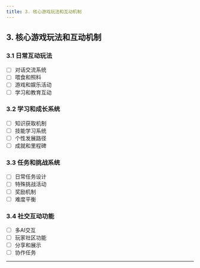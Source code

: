 ```yaml
---
title: 3. 核心游戏玩法和互动机制
---
```


## 3. 核心游戏玩法和互动机制

### 3.1 日常互动玩法
- [ ] 对话交流系统
- [ ] 喂食和照料
- [ ] 游戏和娱乐活动
- [ ] 学习和教育互动

### 3.2 学习和成长系统
- [ ] 知识获取机制
- [ ] 技能学习系统
- [ ] 个性发展路径
- [ ] 成就和里程碑

### 3.3 任务和挑战系统
- [ ] 日常任务设计
- [ ] 特殊挑战活动
- [ ] 奖励机制
- [ ] 难度平衡

### 3.4 社交互动功能
- [ ] 多AI交互
- [ ] 玩家社区功能
- [ ] 分享和展示
- [ ] 协作任务

---